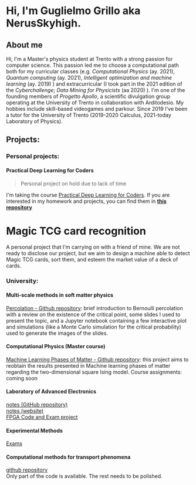 # Hi, I'm Guglielmo Grillo aka NerusSkyhigh.

## About me
Hi, I'm a Master's physics student at Trento with a strong passion for computer science. This passion led me to choose a computational path both for my curricular classes (e.g. _Computational Physics_ (ay. 2021),  _Quantum computing_ (ay. 2021), _Intelligent optimization and machine learning_ (ay. 2019) ) and extracurricular (I took part in the 2021 edition of the _Cyberchallenge_; _Data Mining for Physicists_ (aa 2020) ). I'm one of the founding members of _Progetto Apollo_, a scientific divulgation group operating at the University of Trento in collaboration with Arditodesìo. My hobbies include skill-based videogames and parkour. Since 2019 I've been a tutor for the University of Trento (2019-2020 Calculus, 2021-today Laboratory of Physics).


## Projects:

### Personal projects:
#### Practical Deep Learning for Coders
> Personal project on hold due to lack of time

I'm taking the course [Practical Deep Learning for Coders](https://course.fast.ai/). If you are interested in my homework and projects, you can find them in [**this repository**](https://github.com/NerusSkyhigh/practicaldeeplearning)

# Magic TCG card recognition
A personal project that I'm carrying on with a friend of mine. We are not ready to disclose our project, but we aim to design a machine able to detect Magic TCG cards, sort them, and esteem the market value of a deck of cards.


### University:

#### Multi-scale methods in soft matter physics 
[Percolation - Github repository](https://github.com/NerusSkyhigh/percolation/): brief introduction to Bernoulli percolation with a review on the existence of the critical point, some slides I used to present the topic, and a Jupyter notebook containing a few interactive plot and simulations (like a Monte Carlo simulation for the critical probability) used to generate the images of the slides.


#### Computational Physics (Master course)
[Machine Learning Phases of Matter - Github repository](https://github.com/NerusSkyhigh/Machine-Learning-Phases-of-Matter): this project aims to reobtain the results presented in Machine learning phases of matter regarding the two-dimensional square Ising model.
Course assignments: coming soon

#### Laboratory of Advanced Electronics
[notes (GitHub repository)](https://github.com/NerusSkyhigh/Advanced-Electronics)  
[notes (website)](https://nerusskyhigh.github.io/Advanced-Electronics/README.html)  
[FPGA Code and Exam project](https://github.com/NerusSkyhigh/LoAE-code) 

#### Experimental Methods
[Exams](https://github.com/NerusSkyhigh/experimental_methods)

#### Computational methods for transport phenomena
[github repository](https://github.com/NerusSkyhigh/CMfTP)  
Only part of the code is available. The rest needs to be polished. 


<!-- I believe that life can arise only from the opposites and, because of that, our lives are full of conflicts: love and differences, passions and work, play and study. Sometimes I feel that one life is not enough to do everything I wish to do. Yet, there is hope. If only I manage to find a balance between all these opposite forces. This is a portfolio where I collect all the things I do while trying to find balance. -->

<!--
- 🔭 I just launched my first course: [Become A VS Code SuperHero!][course]!
- 🌱 I’m currently learning everything 🤣
- 👯 I’m looking to collaborate with other content creators
- 🥅 2020 Goals: Contribute more to Open Source projects
- ⚡ Fun fact: I love to draw and play guitar/drums
-->


<!--
## University 📖
I'm currently getting a Master's Degree in Physics. My specialization path is Statistical Mechanics with a focus on computational methods. I choose this path because...

---

## Progetto Apollo 🚀

PA
---

## Work 💡

Some
---

## Parkour 🏃🔥
After spending many years without finding something I enjoy doing, I came across parkour in my second year of University. It was a revelation: parkour is freedom, rules, and challenges all at the same time. I'm not a pro, but I never miss an opportunity to challenge myself. My next goal is to manage to perform a front flip. During these times when gatherings are not the best idea, I tend to work out at home to be ready when we will be able to train outside once again.

---

## Videogames 🎮
Games are a big part of my life because they represent how I aim to live my life: with a good story worth being told, challenging, and always with more room for improvement.

Lately, I've been playing a lot of Doom Eternal, right now my goal is to beat again the DLC at Nightmare without using the Sentinel Armor during the last boss battle.

<details>
  <summary>Other games I loved, in no particular order, are:</summary>
  <img alt="Hollow Knight" width="184px" height="69px" src="assets/games/hollowknight.jpg" />
  <img alt="Sekiro™: Shadows Die Twice" width="184px" height="69px" src="assets/games/sekiro.jpg" />
  <img alt="Celeste" width="184px" height="69px" src="assets/games/celeste.jpg" />
  <img alt="Dark Souls" width="184px" height="69px" src="assets/games/darksouls.jpg" />
  <img alt="Portal 1&2" width="184px" height="69px" src="assets/games/portal2.jpg" />
  <img alt="Half Life Series" width="184px" height="69px" src="assets/games/hl2.jpg" />
</details>

---


## Connect with me:

[<img align="left" alt="." width="22px" src="https://raw.githubusercontent.com/iconic/open-iconic/master/svg/globe.svg" />][website]
[<img align="left" alt="Guglielmo Grillo | LinkedIn" width="22px" src="https://cdn.jsdelivr.net/npm/simple-icons@v3/icons/linkedin.svg" />][linkedin]
[<img align="left" alt="nerusskyhigh | Instagram" width="22px" src="https://cdn.jsdelivr.net/npm/simple-icons@v3/icons/instagram.svg" />][instagram]
[<img align="left" alt="nerusskyhigh | Twitter" width="22px" src="https://cdn.jsdelivr.net/npm/simple-icons@v3/icons/twitter.svg" />][Twitter]


<br />

## Languages and Tools:

[<img align="left" alt="Python" width="26px" src="assets/icons/python.svg" />][website]

<!-- https://simpleicons.org/ -->


[website]: https://nerusskyhigh.github.io/
[Twitter]: https://twitter.com/nerusskyhigh
[instagram]: https://www.instagram.com/_sir_gg_/
[linkedin]: https://www.linkedin.com/in/guglielmo-grillo/
